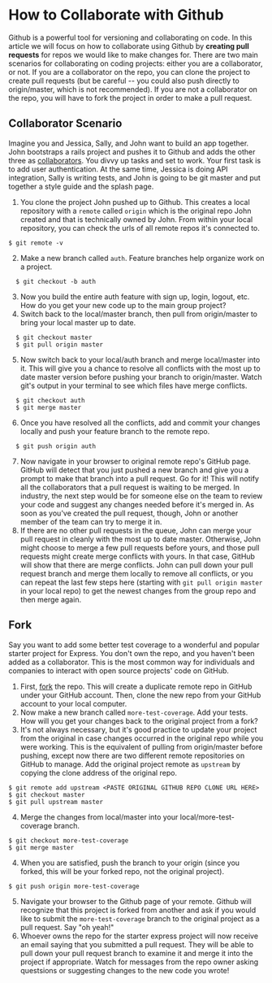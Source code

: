 # How to Collaborate with Github

Github is a powerful tool for versioning and collaborating on code. In this article we will focus on how to collaborate using Github by **creating pull requests** for repos we would like to make changes for. There are two main scenarios for collaborating on coding projects: either you are a collaborator, or not. If you are a collaborator on the repo, you can clone the project to create pull requests (but be careful -- you could also push directly to origin/master, which is not recommended). If you are not a collaborator on the repo, you will have to fork the project in order to make a pull request.

## Collaborator Scenario

Imagine you and Jessica, Sally, and John want to build an app together. John bootstraps a rails project and pushes it to Github and adds the other three as <a href="https://help.github.com/articles/adding-collaborators-to-a-personal-repository/" target="_blank">collaborators</a>. You divvy up tasks and set to work. Your first task is to add user authentication.  At the same time, Jessica is doing API integration, Sally is writing tests, and John is going to be git master and put together a style guide and the splash page.

1. You clone the project John pushed up to Github. This creates a local repository with a `remote` called `origin` which is the original repo John created and that is technically owned by John. From within your local repository, you can check the urls of all remote repos it's connected to.
  ```
  $ git remote -v
  ```

2. Make a new branch called `auth`. Feature branches help organize work on a project.
  ```
    $ git checkout -b auth
  ```
3. Now you build the entire auth feature with sign up, login, logout, etc. How do you get your new code up to the main group project?
4. Switch back to the local/master branch, then pull from origin/master to bring your local master up to date.
  ```
    $ git checkout master
    $ git pull origin master
  ```
5. Now switch back to your local/auth branch and merge local/master into it. This will give you a chance to resolve all conflicts with the most up to date master version before pushing your branch to origin/master. Watch git's output in your terminal to see which files have merge conflicts.
  ```
    $ git checkout auth
    $ git merge master
  ```
6. Once you have resolved all the conflicts, add and commit your changes locally and push your feature branch to the remote repo.
  ```
    $ git push origin auth
  ```
7. Now navigate in your browser to original remote repo's GitHub page. GitHub will detect that you just pushed a new branch and give you a prompt to make that branch into a pull request. Go for it! This will notify all the collaborators that a pull request is waiting to be merged. In industry, the next step would be for someone else on the team to review your code and suggest any changes needed before it's merged in.  As soon as you've created the pull request, though, John or another member of the team can try to merge it in.
8. If there are no other pull requests in the queue, John can merge your pull request in cleanly with the most up to date master. Otherwise, John might choose to merge a few pull requests before yours, and those pull requests might create merge conflicts with yours. In that case, GitHub will show that there are merge conflicts. John can pull down your pull request branch and merge them locally to remove all conflicts, or you can repeat the last few steps here (starting with `git pull origin master` in your local repo) to get the newest changes from the group repo and then merge again.

## Fork

Say you want to add some better test coverage to a wonderful and popular starter project for Express. You don't own the repo, and you haven't been added as a collaborator.  This is the most common way for individuals and companies to interact with open source projects' code on GitHub.  

1. First, <a href="https://help.github.com/articles/fork-a-repo/" target="_blank">fork</a> the repo. This will create a duplicate remote repo in GitHub under your GitHub account. Then, clone the new repo from your GitHub account to your local computer.
2. Now make a new branch called `more-test-coverage`. Add your tests. How will you get your changes back to the original project from a fork?
3. It's not always necessary, but it's good practice to update your project from the original in case changes occurred in the original repo while you were working. This is the equivalent of pulling from origin/master before pushing, except now there are two different remote repositories on GitHub to manage. Add the original project remote as `upstream` by copying the clone address of the original repo.
  ```
  $ git remote add upstream <PASTE ORIGINAL GITHUB REPO CLONE URL HERE>
  $ git checkout master
  $ git pull upstream master
  ```
4. Merge the changes from local/master into your local/more-test-coverage branch.
  ```
  $ git checkout more-test-coverage
  $ git merge master
  ```
4. When you are satisfied, push the branch to your origin (since you forked, this will be your forked repo, not the original project).
  ```
  $ git push origin more-test-coverage
  ```
5. Navigate your browser to the Github page of your remote. Github will recognize that this project is forked from another and ask if you would like to submit the `more-test-coverage` branch to the original project as a pull request. Say "oh yeah!"
6. Whoever owns the repo for the starter express project will now receive an email saying that you submitted a pull request. They will be able to pull down your pull request branch to examine it and merge it into the project if appropriate. Watch for messages from the repo owner asking questsions or suggesting changes to the new code you wrote!
